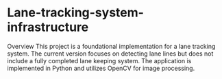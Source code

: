 # Lane-tracking-system-infrastructure

Overview
This project is a foundational implementation for a lane tracking system. The current version focuses on detecting lane lines but does not include a fully completed lane keeping system. The application is implemented in Python and utilizes OpenCV for image processing.
